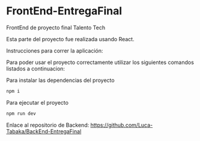 # FrontEnd-EntregaFinal

FrontEnd de proyecto final Talento Tech

Esta parte del proyecto fue realizada usando React.

Instrucciones para correr la aplicación:

Para poder usar el proyecto correctamente utilizar los siguientes comandos listados a continuacion:

Para instalar las dependencias del proyecto
```bash
npm i
```

Para ejecutar el proyecto
```bash
npm run dev
```

Enlace al repositorio de Backend:
https://github.com/Luca-Tabaka/BackEnd-EntregaFinal
